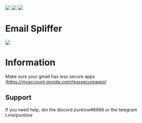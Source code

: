 ![](https://img.shields.io/github/watchers/purelxw/email-spliffer?style=social) ![](https://img.shields.io/github/stars/purelxw/email-spliffer?style=social) ![](https://img.shields.io/github/forks/purelxw/email-spliffer?style=social)

# Email Spliffer
![](https://cdn.discordapp.com/attachments/631162287968747550/742335342471938099/email-spliffer.png)

# Information
Make sure your gmail has less secure apps (https://myaccount.google.com/lesssecureapps)

## Support
If you need help, dm the discord purelxw#6666 or the telegram t.me/purelxw

